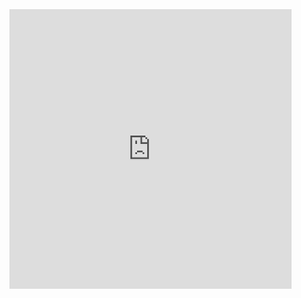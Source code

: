 
<iframe frameborder="0" width="100%" height="500px" src="https://replit.com/@arpohyung/restaurantDatabasesakarat?v=1?embed=true"></iframe>